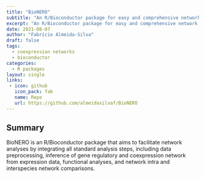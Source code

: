 ```yaml
---
title: "BioNERO"
subtitle: "An R/Bioconductor package for easy and comprehensive network reconstruction"
excerpt: "An R/Bioconductor package for easy and comprehensive network reconstruction"
date: 2021-08-07
author: "Fabrício Almeida-Silva"
draft: false
tags:
  - coexpression networks
  - bioconductor
categories:
  - R packages
layout: single
links:
 - icon: github
   icon_pack: fab
   name: Repo
   url: https://github.com/almeidasilvaf/BioNERO
---
```


## Summary

BioNERO is an R/Bioconductor package that aims to facilitate network analyses by integrating all standard analysis steps, including data preprocessing, inference of gene regulatory and coexpression network from expression data, functional analyses, and network intra and interspecies network comparisons.
